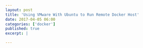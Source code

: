 ```yaml
---
layout: post
title: 'Using VMware With Ubuntu to Run Remote Docker Host'
date: 2017-04-05 06:00
categories: ['docker']
published: true
excerpt: | 

---
```

